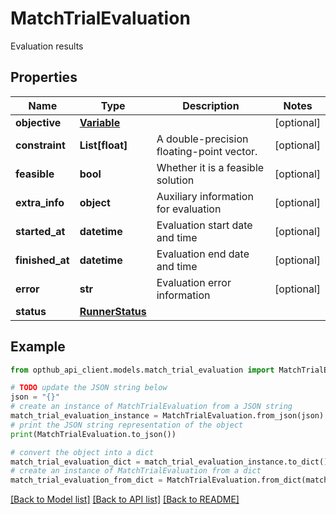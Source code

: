 # MatchTrialEvaluation

Evaluation results

## Properties

Name | Type | Description | Notes
------------ | ------------- | ------------- | -------------
**objective** | [**Variable**](Variable.md) |  | [optional] 
**constraint** | **List[float]** | A double-precision floating-point vector. | [optional] 
**feasible** | **bool** | Whether it is a feasible solution | [optional] 
**extra_info** | **object** | Auxiliary information for evaluation | [optional] 
**started_at** | **datetime** | Evaluation start date and time | [optional] 
**finished_at** | **datetime** | Evaluation end date and time | [optional] 
**error** | **str** | Evaluation error information | [optional] 
**status** | [**RunnerStatus**](RunnerStatus.md) |  | 

## Example

```python
from opthub_api_client.models.match_trial_evaluation import MatchTrialEvaluation

# TODO update the JSON string below
json = "{}"
# create an instance of MatchTrialEvaluation from a JSON string
match_trial_evaluation_instance = MatchTrialEvaluation.from_json(json)
# print the JSON string representation of the object
print(MatchTrialEvaluation.to_json())

# convert the object into a dict
match_trial_evaluation_dict = match_trial_evaluation_instance.to_dict()
# create an instance of MatchTrialEvaluation from a dict
match_trial_evaluation_from_dict = MatchTrialEvaluation.from_dict(match_trial_evaluation_dict)
```
[[Back to Model list]](../README.md#documentation-for-models) [[Back to API list]](../README.md#documentation-for-api-endpoints) [[Back to README]](../README.md)


